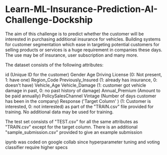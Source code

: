 # Learn-ML-Insurance-Prediction-AI-Challenge-Dockship
The aim of this challenge is to predict whether the customer will be interested in purchasing additional insurance for vehicles. Building systems for customer segmentation which ease in targeting potential customers for selling products or services is a huge requirement in companies these days. The use may be of insurance, user subscription and many more.

The dataset consists of the following attributes:

id (Unique ID for the customer)
Gender
Age
Driving License (0: Not present, 1: have one)
Region_Code
Previously_Insured (1: already has insurance, 0: doesn't have)
Vehicle_Age
Vehicle_Damage (1: customer got vehicle damage in past, 0: no past history of damage)
Annual_Premium (Amount to be paid annually)
PolicySalesChannel
Vintage (Number of days customer has been in the company)
Response ('Target Column' ) (1: Customer is interested, 0: not interested)
as part of the "TRAIN.csv" file provided for training. No additional data may be used for training.

The test set consists of "TEST.csv" for all the same attributes as "TRAIN.csv" except for the target column. There is an additional "sample_submission.csv" provided to give an example submission

ipynb was coded on google collab since hyperparameter tuning and voting classifier require higher specs
